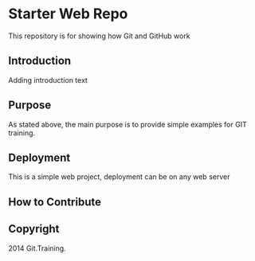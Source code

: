 # Starter Web Repo

This repository is for showing how Git and GitHub work

## Introduction

Adding introduction text

## Purpose

As stated above, the main purpose is to provide simple examples for GIT training.

## Deployment

This is a simple web project, deployment can be on any web server

## How to Contribute

## Copyright
2014 Git.Training.
